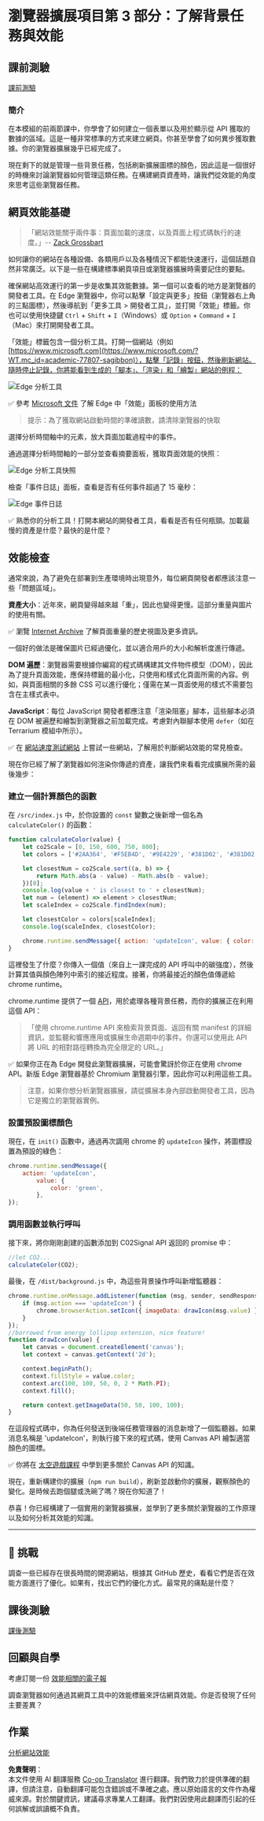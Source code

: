<!--
CO_OP_TRANSLATOR_METADATA:
{
  "original_hash": "f198c6b817b4b2a99749f4662e7cae98",
  "translation_date": "2025-08-25T23:44:36+00:00",
  "source_file": "5-browser-extension/3-background-tasks-and-performance/README.md",
  "language_code": "mo"
}
-->
# 瀏覽器擴展項目第 3 部分：了解背景任務與效能

## 課前測驗

[課前測驗](https://ff-quizzes.netlify.app/web/quiz/27)

### 簡介

在本模組的前兩節課中，你學會了如何建立一個表單以及用於顯示從 API 獲取的數據的區域。這是一種非常標準的方式來建立網頁。你甚至學會了如何異步獲取數據。你的瀏覽器擴展幾乎已經完成了。

現在剩下的就是管理一些背景任務，包括刷新擴展圖標的顏色，因此這是一個很好的時機來討論瀏覽器如何管理這類任務。在構建網頁資產時，讓我們從效能的角度來思考這些瀏覽器任務。

## 網頁效能基礎

> 「網站效能關乎兩件事：頁面加載的速度，以及頁面上程式碼執行的速度。」-- [Zack Grossbart](https://www.smashingmagazine.com/2012/06/javascript-profiling-chrome-developer-tools/)

如何讓你的網站在各種設備、各類用戶以及各種情況下都能快速運行，這個話題自然非常廣泛。以下是一些在構建標準網頁項目或瀏覽器擴展時需要記住的要點。

確保網站高效運行的第一步是收集其效能數據。第一個可以查看的地方是瀏覽器的開發者工具。在 Edge 瀏覽器中，你可以點擊「設定與更多」按鈕（瀏覽器右上角的三點圖標），然後導航到「更多工具 > 開發者工具」，並打開「效能」標籤。你也可以使用快捷鍵 `Ctrl` + `Shift` + `I`（Windows）或 `Option` + `Command` + `I`（Mac）來打開開發者工具。

「效能」標籤包含一個分析工具。打開一個網站（例如 [https://www.microsoft.com](https://www.microsoft.com/?WT.mc_id=academic-77807-sagibbon)），點擊「記錄」按鈕，然後刷新網站。隨時停止記錄，你將能看到生成的「腳本」、「渲染」和「繪製」網站的例程：

![Edge 分析工具](../../../../translated_images/profiler.5a4a62479c5df01cfec9aab74173dba13f91d2c968e1a1ae434c26165792df15.mo.png)

✅ 參考 [Microsoft 文件](https://docs.microsoft.com/microsoft-edge/devtools-guide/performance/?WT.mc_id=academic-77807-sagibbon) 了解 Edge 中「效能」面板的使用方法

> 提示：為了獲取網站啟動時間的準確讀數，請清除瀏覽器的快取

選擇分析時間軸中的元素，放大頁面加載過程中的事件。

通過選擇分析時間軸的一部分並查看摘要面板，獲取頁面效能的快照：

![Edge 分析工具快照](../../../../translated_images/snapshot.97750180ebcad73794a3594b36925eb5c8dbaac9e03fec7f9b974188c9ac63c7.mo.png)

檢查「事件日誌」面板，查看是否有任何事件超過了 15 毫秒：

![Edge 事件日誌](../../../../translated_images/log.804026979f3707e00eebcfa028b2b5a88cec6292f858767bb6703afba65a7d9c.mo.png)

✅ 熟悉你的分析工具！打開本網站的開發者工具，看看是否有任何瓶頸。加載最慢的資產是什麼？最快的是什麼？

## 效能檢查

通常來說，為了避免在部署到生產環境時出現意外，每位網頁開發者都應該注意一些「問題區域」。

**資產大小**：近年來，網頁變得越來越「重」，因此也變得更慢。這部分重量與圖片的使用有關。

✅ 瀏覽 [Internet Archive](https://httparchive.org/reports/page-weight) 了解頁面重量的歷史視圖及更多資訊。

一個好的做法是確保圖片已經過優化，並以適合用戶的大小和解析度進行傳遞。

**DOM 遍歷**：瀏覽器需要根據你編寫的程式碼構建其文件物件模型（DOM），因此為了提升頁面效能，應保持標籤的最小化，只使用和樣式化頁面所需的內容。例如，與頁面相關的多餘 CSS 可以進行優化；僅需在某一頁面使用的樣式不需要包含在主樣式表中。

**JavaScript**：每位 JavaScript 開發者都應注意「渲染阻塞」腳本，這些腳本必須在 DOM 被遍歷和繪製到瀏覽器之前加載完成。考慮對內聯腳本使用 `defer`（如在 Terrarium 模組中所示）。

✅ 在 [網站速度測試網站](https://www.webpagetest.org/) 上嘗試一些網站，了解用於判斷網站效能的常見檢查。

現在你已經了解了瀏覽器如何渲染你傳遞的資產，讓我們來看看完成擴展所需的最後幾步：

### 建立一個計算顏色的函數

在 `/src/index.js` 中，於你設置的 `const` 變數之後新增一個名為 `calculateColor()` 的函數：

```JavaScript
function calculateColor(value) {
	let co2Scale = [0, 150, 600, 750, 800];
	let colors = ['#2AA364', '#F5EB4D', '#9E4229', '#381D02', '#381D02'];

	let closestNum = co2Scale.sort((a, b) => {
		return Math.abs(a - value) - Math.abs(b - value);
	})[0];
	console.log(value + ' is closest to ' + closestNum);
	let num = (element) => element > closestNum;
	let scaleIndex = co2Scale.findIndex(num);

	let closestColor = colors[scaleIndex];
	console.log(scaleIndex, closestColor);

	chrome.runtime.sendMessage({ action: 'updateIcon', value: { color: closestColor } });
}
```

這裡發生了什麼？你傳入一個值（來自上一課完成的 API 呼叫中的碳強度），然後計算其值與顏色陣列中索引的接近程度。接著，你將最接近的顏色值傳遞給 chrome runtime。

chrome.runtime 提供了一個 [API](https://developer.chrome.com/extensions/runtime)，用於處理各種背景任務，而你的擴展正在利用這個 API：

> 「使用 chrome.runtime API 來檢索背景頁面、返回有關 manifest 的詳細資訊，並監聽和響應應用或擴展生命週期中的事件。你還可以使用此 API 將 URL 的相對路徑轉換為完全限定的 URL。」

✅ 如果你正在為 Edge 開發此瀏覽器擴展，可能會驚訝於你正在使用 chrome API。新版 Edge 瀏覽器基於 Chromium 瀏覽器引擎，因此你可以利用這些工具。

> 注意，如果你想分析瀏覽器擴展，請從擴展本身內部啟動開發者工具，因為它是獨立的瀏覽器實例。

### 設置預設圖標顏色

現在，在 `init()` 函數中，通過再次調用 chrome 的 `updateIcon` 操作，將圖標設置為預設的綠色：

```JavaScript
chrome.runtime.sendMessage({
	action: 'updateIcon',
		value: {
			color: 'green',
		},
});
```

### 調用函數並執行呼叫

接下來，將你剛剛創建的函數添加到 C02Signal API 返回的 promise 中：

```JavaScript
//let CO2...
calculateColor(CO2);
```

最後，在 `/dist/background.js` 中，為這些背景操作呼叫新增監聽器：

```JavaScript
chrome.runtime.onMessage.addListener(function (msg, sender, sendResponse) {
	if (msg.action === 'updateIcon') {
		chrome.browserAction.setIcon({ imageData: drawIcon(msg.value) });
	}
});
//borrowed from energy lollipop extension, nice feature!
function drawIcon(value) {
	let canvas = document.createElement('canvas');
	let context = canvas.getContext('2d');

	context.beginPath();
	context.fillStyle = value.color;
	context.arc(100, 100, 50, 0, 2 * Math.PI);
	context.fill();

	return context.getImageData(50, 50, 100, 100);
}
```

在這段程式碼中，你為任何發送到後端任務管理器的消息新增了一個監聽器。如果消息名稱是 'updateIcon'，則執行接下來的程式碼，使用 Canvas API 繪製適當顏色的圖標。

✅ 你將在 [太空遊戲課程](../../6-space-game/2-drawing-to-canvas/README.md) 中學到更多關於 Canvas API 的知識。

現在，重新構建你的擴展（`npm run build`），刷新並啟動你的擴展，觀察顏色的變化。是時候去跑個腿或洗碗了嗎？現在你知道了！

恭喜！你已經構建了一個實用的瀏覽器擴展，並學到了更多關於瀏覽器的工作原理以及如何分析其效能的知識。

---

## 🚀 挑戰

調查一些已經存在很長時間的開源網站，根據其 GitHub 歷史，看看它們是否在效能方面進行了優化。如果有，找出它們的優化方式。最常見的痛點是什麼？

## 課後測驗

[課後測驗](https://ff-quizzes.netlify.app/web/quiz/28)

## 回顧與自學

考慮訂閱一份 [效能相關的電子報](https://perf.email/)

調查瀏覽器如何通過其網頁工具中的效能標籤來評估網頁效能。你是否發現了任何主要差異？

## 作業

[分析網站效能](assignment.md)

**免責聲明**：  
本文件使用 AI 翻譯服務 [Co-op Translator](https://github.com/Azure/co-op-translator) 進行翻譯。我們致力於提供準確的翻譯，但請注意，自動翻譯可能包含錯誤或不準確之處。應以原始語言的文件作為權威來源。對於關鍵資訊，建議尋求專業人工翻譯。我們對因使用此翻譯而引起的任何誤解或誤讀概不負責。